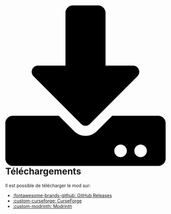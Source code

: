 # <span class="twemoji"><svg xmlns="http://www.w3.org/2000/svg" viewBox="0 0 512 512"><path d="M216 0h80c13.3 0 24 10.7 24 24v168h87.7c17.8 0 26.7 21.5 14.1 34.1L269.7 378.3c-7.5 7.5-19.8 7.5-27.3 0L90.1 226.1c-12.6-12.6-3.7-34.1 14.1-34.1H192V24c0-13.3 10.7-24 24-24zm296 376v112c0 13.3-10.7 24-24 24H24c-13.3 0-24-10.7-24-24V376c0-13.3 10.7-24 24-24h146.7l49 49c20.1 20.1 52.5 20.1 72.6 0l49-49H488c13.3 0 24 10.7 24 24zm-124 88c0-11-9-20-20-20s-20 9-20 20 9 20 20 20 20-9 20-20zm64 0c0-11-9-20-20-20s-20 9-20 20 9 20 20 20 20-9 20-20z"></path></svg></span> Téléchargements

Il est possible de télécharger le mod sur:

- [:fontawesome-brands-github: GitHub Releases](https://github.com/blackd/Inventory-Profiles/releases)
- [:custom-curseforge: CurseForge](https://www.curseforge.com/minecraft/mc-mods/inventory-profiles-next)
- [:custom-modrinth: Modrinth](https://modrinth.com/mod/inventory-profiles-next)
